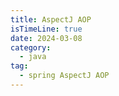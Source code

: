 ```yaml
---
title: AspectJ AOP
isTimeLine: true
date: 2024-03-08
category:
  - java
tag:
  - spring AspectJ AOP
---
```


